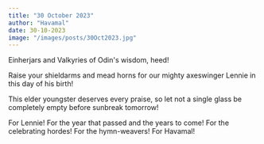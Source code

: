 ```yaml
---
title: "30 October 2023"
author: "Havamal"
date: 30-10-2023
image: "/images/posts/30Oct2023.jpg"
---
```


Einherjars and Valkyries of Odin's wisdom, heed!

Raise your shieldarms and mead horns for our mighty axeswinger Lennie in this day of his birth!

This elder youngster deserves every praise, so let not a single glass be completely empty before sunbreak tomorrow!

For Lennie! For the year that passed and the years to come! For the celebrating hordes! For the hymn-weavers! For Havamal!
